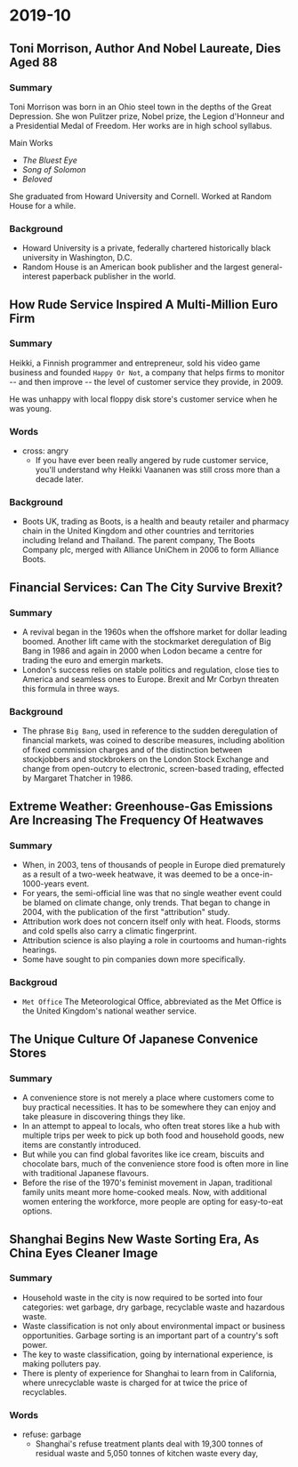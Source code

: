 # 2019-10

## Toni Morrison, Author And Nobel Laureate, Dies Aged 88

### Summary

Toni Morrison was born in an Ohio steel town in the depths of the Great Depression. She won Pulitzer prize, Nobel prize, the Legion d'Honneur and a Presidential Medal of Freedom. Her works are in high school syllabus.

Main Works

- *The Bluest Eye*
- *Song of Solomon*
- *Beloved*

She graduated from Howard University and Cornell. Worked at Random House for a while.

### Background

- Howard University is a private, federally chartered historically black university in Washington, D.C.
- Random House is an American book publisher and the largest general-interest paperback publisher in the world.

## How Rude Service Inspired A Multi-Million Euro Firm

### Summary

Heikki, a Finnish programmer and entrepreneur, sold his video game business and founded `Happy Or Not`, a company that helps firms to monitor -- and then improve -- the level of customer service they provide, in 2009.

He was unhappy with local floppy disk store's customer service when he was young.

### Words

- cross: angry
  - If you have ever been really angered by rude customer service, you'll understand why Heikki Vaananen was still cross more than a decade later.

### Background

- Boots UK, trading as Boots, is a health and beauty retailer and pharmacy chain in the United Kingdom and other countries and territories including Ireland and Thailand. The parent company, The Boots Company plc, merged with Alliance UniChem in 2006 to form Alliance Boots.


## Financial Services: Can The City Survive Brexit?

### Summary

- A revival began in the 1960s when the offshore market for dollar leading boomed. Another lift came with the stockmarket deregulation of Big Bang in 1986 and again in 2000 when Lodon became a centre for trading the euro and emergin markets.
- London's success relies on stable politics and regulation, close ties to America and seamless ones to Europe. Brexit and Mr Corbyn threaten this formula in three ways.

### Background

- The phrase `Big Bang`, used in reference to the sudden deregulation of financial markets, was coined to describe measures, including abolition of fixed commission charges and of the distinction between stockjobbers and stockbrokers on the London Stock Exchange and change from open-outcry to electronic, screen-based trading, effected by Margaret Thatcher in 1986.

## Extreme Weather: Greenhouse-Gas Emissions Are Increasing The Frequency Of Heatwaves

### Summary

- When, in 2003, tens of thousands of people in Europe died prematurely as a result of a two-week heatwave, it was deemed to be a once-in-1000-years event.
- For years, the semi-official line was that no single weather event could be blamed on climate change, only trends. That began to change in 2004, with the publication of the first "attribution" study.
- Attribution work does not concern itself only with heat. Floods, storms and cold spells also carry a climatic fingerprint.
- Attribution science is also playing a role in courtooms and human-rights hearings.
- Some have sought to pin companies down more specifically.

### Backgroud

- `Met Office` The Meteorological Office, abbreviated as the Met Office is the United Kingdom's national weather service.

## The Unique Culture Of Japanese Convenice Stores

### Summary

- A convenience store is not merely a place where customers come to buy practical necessities. It has to be somewhere they can enjoy and take pleasure in discovering things they like.
- In an attempt to appeal to locals, who often treat stores like a hub with multiple trips per week to pick up both food and household goods, new items are constantly introduced.
- But while you can find global favorites like ice cream, biscuits and chocolate bars, much of the convenience store food is often more in line with traditional Japanese flavours.
- Before the rise of the 1970's feminist movement in Japan, traditional family units meant more home-cooked meals. Now, with additional women entering the workforce, more people are opting for easy-to-eat options.

## Shanghai Begins New Waste Sorting Era, As China Eyes Cleaner Image

### Summary

- Household waste in the city is now required to be sorted into four categories: wet garbage, dry garbage, recyclable waste and hazardous waste.
- Waste classification is not only about environmental impact or business opportunities. Garbage sorting is an important part of a country's soft power.
- The key to waste classification, going by international experience, is making polluters pay.
- There is plenty of experience for Shanghai to learn from in California, where unrecyclable waste is charged for at twice the price of recyclables.

### Words

- refuse: garbage
  - Shanghai's refuse treatment plants deal with 19,300 tonnes of residual waste and 5,050 tonnes of kitchen waste every day,
